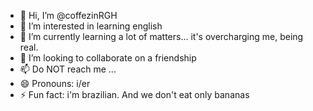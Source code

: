 - 👋 Hi, I’m @coffezinRGH
- 👀 I’m interested in learning english
- 🌱 I’m currently learning a lot of matters... it's overcharging me, being real.
- 💞️ I’m looking to collaborate on a friendship 
- 📫 Do NOT reach me ...
- 😄 Pronouns: i/er 
- ⚡ Fun fact: i'm brazilian. And we don't eat only bananas
<!---
coffezinRGH/coffezinRGH is a ✨ special ✨ repository because its `README.md` (this file) appears on your GitHub profile.
You can click the Preview link to take a look at your changes.
--->
